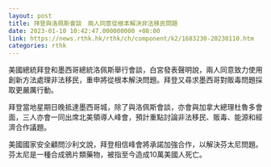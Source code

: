 ```yaml
---
layout: post
title: 拜登與洛佩斯會談　兩人同意從根本解決非法移民問題
date: 2023-01-10 10:42:47.000000000 +08:00
link: https://news.rthk.hk/rthk/ch/component/k2/1683230-20230110.htm
categories: rthk
---
```


美國總統拜登和墨西哥總統洛佩斯舉行會談，白宮發表聲明說，兩人同意致力使用創新方法處理非法移民，重申將從根本解決問題。拜登又尋求墨西哥對販毒問題採取更嚴厲行動。

拜登當地星期日晚抵達墨西哥城，除了與洛佩斯會談，亦會與加拿大總理杜魯多會面，三人亦會一同出席北美領導人峰會，預計重點討論非法移民、販毒、能源和經濟合作議題。

美國國家安全顧問沙利文說，拜登相信峰會將承諾加強合作，以解決芬太尼問題。芬太尼是一種合成鴉片類藥物，被指至今造成10萬美國人死亡。
